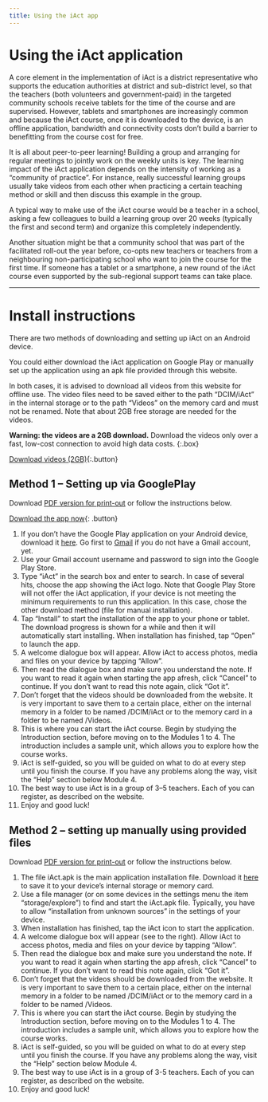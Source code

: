```yaml
---
title: Using the iAct app
---
```


# Using the iAct application

A core element in the implementation of iAct is a district representative who supports the education
authorities at district and sub-district level, so that the teachers (both volunteers and government-paid) in the targeted community schools receive tablets for the time of the course and are supervised. However, tablets
and smartphones are increasingly common and because the iAct course, once it is downloaded to the device,
is an offline application, bandwidth and connectivity costs don’t build a barrier to benefitting from the course cost for free.

It is all about peer-to-peer learning! Building a group and arranging for regular meetings to jointly work on the weekly units is key. The learning impact of the iAct application depends on the intensity of working as a
“community of practice”. For instance, really successful learning groups usually take videos from each other
when practicing a certain teaching method or skill and then discuss this example in the group.

A typical way to make use of the iAct course would be a teacher in a school, asking a few colleagues to build a learning group over 20 weeks (typically the first and second term) and organize this completely
independently.

Another situation might be that a community school that was part of the facilitated roll-out the year before,
co-opts new teachers or teachers from a neighbouring non-participating school who want to join the course
for the first time. If someone has a tablet or a smartphone, a new round of the iAct course even supported by
the sub-regional support teams can take place.

---
# Install instructions

There are two methods of downloading and setting up iAct on an Android device.

You could either download the iAct application on Google Play or manually set up the application using an apk file provided through this website.

In both cases, it is advised to download all videos from this website for offline use. The video files need to be saved either to the path “DCIM/iAct” in the internal storage or to the path “Videos” on the memory card and must not be renamed. Note that about 2GB free storage are needed for the videos. 

**Warning: the videos are a 2GB download.** Download the videos only over a fast, low-cost connection to avoid high data costs.
{:.box}

[Download videos (2GB)](https://www.dropbox.com/sh/i09tp2j3fnpmrod/AABNf8yMSuhvreFjRgPrTvrza?dl=1){:.button}

## Method 1 – Setting up via GooglePlay

Download [PDF version for print-out](/pdfs/GooglePlay-android-manual.pdf) or follow the instructions below.

[Download the app now](https://play.google.com/store/apps/details?id=io.rff.saide.iact){: .button}

1. If you don’t have the Google Play application on your Android device, download it [here](https://play.google.com/store). Go first to [Gmail](https://accounts.google.com/signup/v2/webcreateaccount?flowName=GlifWebSignIn&flowEntry=SignUp) if you do not have a Gmail account, yet.
2. Use your Gmail account username and password to sign into the Google Play Store.
3. Type “iAct” in the search box and enter to search. In case of several hits, choose the app showing the iAct
logo. Note that Google Play Store will not offer the iAct application, if your device is not meeting the
minimum requirements to run this application. In this case, chose the other download method (file for
manual installation).
4. Tap “Install” to start the installation of the app to your phone or tablet. The download progress is shown
for a while and then it will automatically start installing. When installation has finished, tap “Open” to launch the app.
5. A welcome dialogue box will appear. Allow iAct to access photos, media and files on your device by
tapping “Allow”.
6. Then read the dialogue box and make sure you understand the note. If you want to read it again when
starting the app afresh, click “Cancel” to continue. If you don’t want to read this note again, click “Got it”.
7. Don’t forget that the videos should be downloaded from the website. It is very important to save them to
a certain place, either on the internal memory in a folder to be named /DCIM/iAct or to the memory card in
a folder to be named /Videos.
8. This is where you can start the iAct course. Begin by studying the Introduction section, before moving on
to the Modules 1 to 4. The introduction includes a sample unit, which allows you to explore how the course
works.
9. iAct is self-guided, so you will be guided on what to do at every step until you finish the course. If you have any problems along the way, visit the “Help” section below Module 4.
10. The best way to use iAct is in a group of 3–5 teachers. Each of you can register, as described on the
website.
11. Enjoy and good luck!

## Method 2 – setting up manually using provided files

Download [PDF version for print-out](/pdfs/APK-android-manual.pdf) or follow the instructions below.

1. The file iAct.apk is the main application installation file. Download it [here](https://www.dropbox.com/sh/i09tp2j3fnpmrod/AABNf8yMSuhvreFjRgPrTvrza?dl=1) to save it to your device’s internal storage or memory card.
2. Use a file manager (or on some devices in the settings menu the item “storage/explore”) to find and start
the iAct.apk file. Typically, you have to allow “installation from unknown sources” in the settings of your
device.
3. When installation has finished, tap the iAct icon to start the application.
4. A welcome dialogue box will appear (see to the right). Allow iAct to access photos, media and files on your
device by tapping “Allow”.
5. Then read the dialogue box and make sure you understand the note. If you want to read it again when
starting the app afresh, click “Cancel” to continue. If you don’t want to read this note again, click “Got it”.
6. Don’t forget that the videos should be downloaded from the website. It is very important to save them to
a certain place, either on the internal memory in a folder to be named /DCIM/iAct or to the memory card in
a folder to be named /Videos.
7. This is where you can start the iAct course. Begin by studying the Introduction section, before moving on
to the Modules 1 to 4. The introduction includes a sample unit, which allows you to explore how the course
works.
8. iAct is self-guided, so you will be guided on what to do at every step until you finish the course. If you
have any problems along the way, visit the “Help” section below Module 4.
9. The best way to use iAct is in a group of 3-5 teachers. Each of you can register, as described on the
website.
10. Enjoy and good luck!

